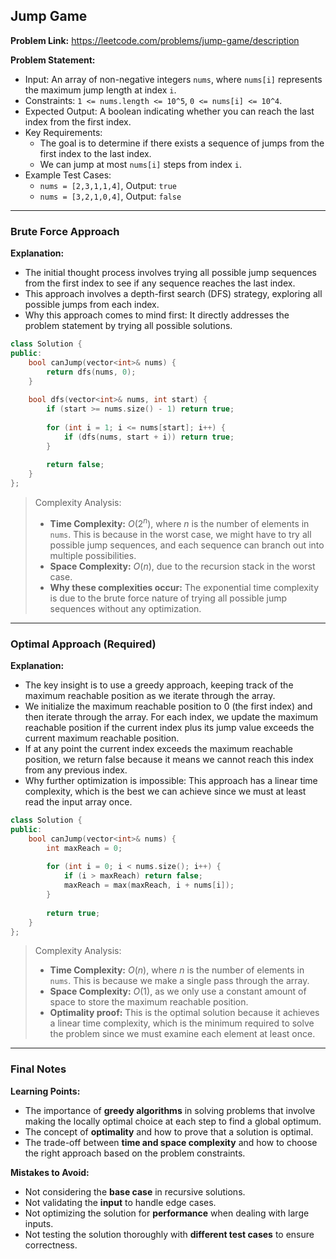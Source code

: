 ## Jump Game

**Problem Link:** https://leetcode.com/problems/jump-game/description

**Problem Statement:**
- Input: An array of non-negative integers `nums`, where `nums[i]` represents the maximum jump length at index `i`.
- Constraints: `1 <= nums.length <= 10^5`, `0 <= nums[i] <= 10^4`.
- Expected Output: A boolean indicating whether you can reach the last index from the first index.
- Key Requirements:
  - The goal is to determine if there exists a sequence of jumps from the first index to the last index.
  - We can jump at most `nums[i]` steps from index `i`.
- Example Test Cases:
  - `nums = [2,3,1,1,4]`, Output: `true`
  - `nums = [3,2,1,0,4]`, Output: `false`

---

### Brute Force Approach

**Explanation:**
- The initial thought process involves trying all possible jump sequences from the first index to see if any sequence reaches the last index.
- This approach involves a depth-first search (DFS) strategy, exploring all possible jumps from each index.
- Why this approach comes to mind first: It directly addresses the problem statement by trying all possible solutions.

```cpp
class Solution {
public:
    bool canJump(vector<int>& nums) {
        return dfs(nums, 0);
    }
    
    bool dfs(vector<int>& nums, int start) {
        if (start >= nums.size() - 1) return true;
        
        for (int i = 1; i <= nums[start]; i++) {
            if (dfs(nums, start + i)) return true;
        }
        
        return false;
    }
};
```

> Complexity Analysis:
> - **Time Complexity:** $O(2^n)$, where $n$ is the number of elements in `nums`. This is because in the worst case, we might have to try all possible jump sequences, and each sequence can branch out into multiple possibilities.
> - **Space Complexity:** $O(n)$, due to the recursion stack in the worst case.
> - **Why these complexities occur:** The exponential time complexity is due to the brute force nature of trying all possible jump sequences without any optimization.

---

### Optimal Approach (Required)

**Explanation:**
- The key insight is to use a greedy approach, keeping track of the maximum reachable position as we iterate through the array.
- We initialize the maximum reachable position to 0 (the first index) and then iterate through the array. For each index, we update the maximum reachable position if the current index plus its jump value exceeds the current maximum reachable position.
- If at any point the current index exceeds the maximum reachable position, we return false because it means we cannot reach this index from any previous index.
- Why further optimization is impossible: This approach has a linear time complexity, which is the best we can achieve since we must at least read the input array once.

```cpp
class Solution {
public:
    bool canJump(vector<int>& nums) {
        int maxReach = 0;
        
        for (int i = 0; i < nums.size(); i++) {
            if (i > maxReach) return false;
            maxReach = max(maxReach, i + nums[i]);
        }
        
        return true;
    }
};
```

> Complexity Analysis:
> - **Time Complexity:** $O(n)$, where $n$ is the number of elements in `nums`. This is because we make a single pass through the array.
> - **Space Complexity:** $O(1)$, as we only use a constant amount of space to store the maximum reachable position.
> - **Optimality proof:** This is the optimal solution because it achieves a linear time complexity, which is the minimum required to solve the problem since we must examine each element at least once.

---

### Final Notes

**Learning Points:**
- The importance of **greedy algorithms** in solving problems that involve making the locally optimal choice at each step to find a global optimum.
- The concept of **optimality** and how to prove that a solution is optimal.
- The trade-off between **time and space complexity** and how to choose the right approach based on the problem constraints.

**Mistakes to Avoid:**
- Not considering the **base case** in recursive solutions.
- Not validating the **input** to handle edge cases.
- Not optimizing the solution for **performance** when dealing with large inputs.
- Not testing the solution thoroughly with **different test cases** to ensure correctness.